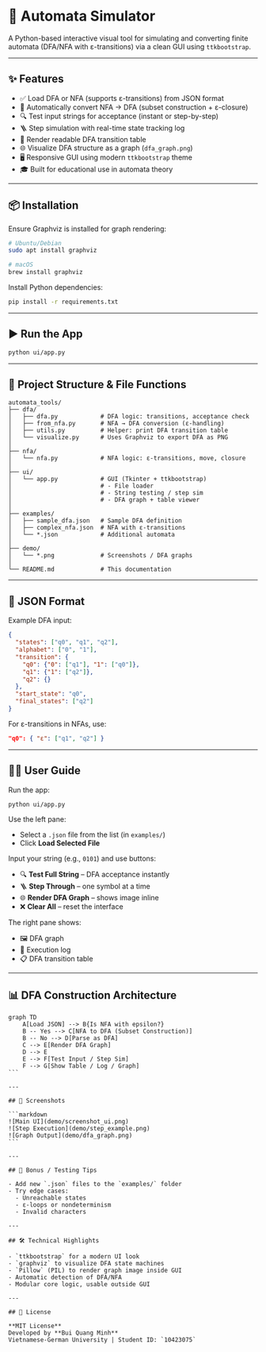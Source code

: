 # 🧠 Automata Simulator

A Python-based interactive visual tool for simulating and converting finite automata (DFA/NFA with ε-transitions) via a clean GUI using `ttkbootstrap`.

---

## ✨ Features

- ✅ Load DFA or NFA (supports ε-transitions) from JSON format  
- 🔄 Automatically convert NFA → DFA (subset construction + ε-closure)  
- 🔍 Test input strings for acceptance (instant or step-by-step)  
- 🪜 Step simulation with real-time state tracking log  
- 🧮 Render readable DFA transition table  
- 🌐 Visualize DFA structure as a graph (`dfa_graph.png`)  
- 🖥️ Responsive GUI using modern `ttkbootstrap` theme  
- 🎓 Built for educational use in automata theory  

---

## 📦 Installation

Ensure Graphviz is installed for graph rendering:

```bash
# Ubuntu/Debian
sudo apt install graphviz

# macOS
brew install graphviz
```

Install Python dependencies:

```bash
pip install -r requirements.txt
```

---

## ▶️ Run the App

```bash
python ui/app.py
```

---

## 📁 Project Structure & File Functions

```text
automata_tools/
├── dfa/
│   ├── dfa.py            # DFA logic: transitions, acceptance check
│   ├── from_nfa.py       # NFA → DFA conversion (ε-handling)
│   ├── utils.py          # Helper: print DFA transition table
│   └── visualize.py      # Uses Graphviz to export DFA as PNG
│
├── nfa/
│   └── nfa.py            # NFA logic: ε-transitions, move, closure
│
├── ui/
│   └── app.py            # GUI (Tkinter + ttkbootstrap)
│                         # - File loader
│                         # - String testing / step sim
│                         # - DFA graph + table viewer
│
├── examples/
│   ├── sample_dfa.json   # Sample DFA definition
│   ├── complex_nfa.json  # NFA with ε-transitions
│   └── *.json            # Additional automata
│
├── demo/
│   └── *.png             # Screenshots / DFA graphs
│
└── README.md             # This documentation
```

---

## 📂 JSON Format

Example DFA input:

```json
{
  "states": ["q0", "q1", "q2"],
  "alphabet": ["0", "1"],
  "transition": {
    "q0": {"0": ["q1"], "1": ["q0"]},
    "q1": {"1": ["q2"]},
    "q2": {}
  },
  "start_state": "q0",
  "final_states": ["q2"]
}
```

For ε-transitions in NFAs, use:

```json
"q0": { "ε": ["q1", "q2"] }
```

---

## 🧑‍💻 User Guide

Run the app:

```bash
python ui/app.py
```

Use the left pane:
- Select a `.json` file from the list (in `examples/`)
- Click **Load Selected File**

Input your string (e.g., `0101`) and use buttons:
- 🔍 **Test Full String** – DFA acceptance instantly
- 🪜 **Step Through** – one symbol at a time
- 🌐 **Render DFA Graph** – shows image inline
- ❌ **Clear All** – reset the interface

The right pane shows:
- 🖼 DFA graph
- 📜 Execution log
- 📋 DFA transition table

---

## 📊 DFA Construction Architecture

````mermaid
graph TD
    A[Load JSON] --> B{Is NFA with epsilon?}
    B -- Yes --> C[NFA to DFA (Subset Construction)]
    B -- No --> D[Parse as DFA]
    C --> E[Render DFA Graph]
    D --> E
    E --> F[Test Input / Step Sim]
    F --> G[Show Table / Log / Graph]
```

---

## 📸 Screenshots

```markdown
![Main UI](demo/screenshot_ui.png)
![Step Execution](demo/step_example.png)
![Graph Output](demo/dfa_graph.png)
```

---

## 🧪 Bonus / Testing Tips

- Add new `.json` files to the `examples/` folder
- Try edge cases:
  - Unreachable states
  - ε-loops or nondeterminism
  - Invalid characters

---

## 🛠 Technical Highlights

- `ttkbootstrap` for a modern UI look
- `graphviz` to visualize DFA state machines
- `Pillow` (PIL) to render graph image inside GUI
- Automatic detection of DFA/NFA
- Modular core logic, usable outside GUI

---

## 📜 License

**MIT License**  
Developed by **Bui Quang Minh**  
Vietnamese-German University | Student ID: `10423075`
